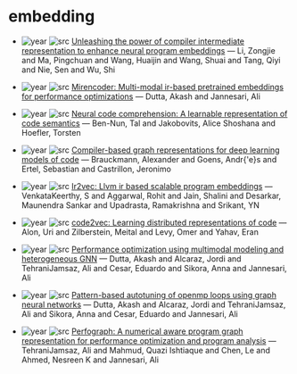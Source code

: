 # embedding

- ![year](https://img.shields.io/badge/year-2022-blue) ![src](https://img.shields.io/badge/src-PICSE-orange) [Unleashing the power of compiler intermediate representation to enhance neural program embeddings](https://dl.acm.org/doi/10.1145/3510003.3510217) — Li, Zongjie and Ma, Pingchuan and Wang, Huaijin and Wang, Shuai and Tang, Qiyi and Nie, Sen and Wu, Shi

- ![year](https://img.shields.io/badge/year-2024-blue) ![src](https://img.shields.io/badge/src-PICPACT-orange) [Mirencoder: Multi-modal ir-based pretrained embeddings for performance optimizations](https://dl.acm.org/doi/abs/10.1145/3656019.3676895) — Dutta, Akash and Jannesari, Ali

- ![year](https://img.shields.io/badge/year-2018-blue) ![src](https://img.shields.io/badge/src-A-orange) [Neural code comprehension: A learnable representation of code semantics](https://proceedings.neurips.cc/paper/2018/hash/17c3433fecc21b57000debdf7ad5c930-Abstract.html) — Ben-Nun, Tal and Jakobovits, Alice Shoshana and Hoefler, Torsten

- ![year](https://img.shields.io/badge/year-2020-blue) ![src](https://img.shields.io/badge/src-PICCC-orange) [Compiler-based graph representations for deep learning models of code](https://dl.acm.org/doi/abs/10.1145/3377555.3377894) — Brauckmann, Alexander and Goens, Andr{\'e}s and Ertel, Sebastian and Castrillon, Jeronimo

- ![year](https://img.shields.io/badge/year-2020-blue) ![src](https://img.shields.io/badge/src-TACO-orange) [Ir2vec: Llvm ir based scalable program embeddings](https://dl.acm.org/doi/abs/10.1145/3418463) — VenkataKeerthy, S and Aggarwal, Rohit and Jain, Shalini and Desarkar, Maunendra Sankar and Upadrasta, Ramakrishna and Srikant, YN

- ![year](https://img.shields.io/badge/year-2019-blue) ![src](https://img.shields.io/badge/src-PAPL-orange) [code2vec: Learning distributed representations of code](https://dl.acm.org/doi/abs/10.1145/3290353) — Alon, Uri and Zilberstein, Meital and Levy, Omer and Yahav, Eran

- ![year](https://img.shields.io/badge/year-2023-blue) ![src](https://img.shields.io/badge/src-PISHPPDC-orange) [Performance optimization using multimodal modeling and heterogeneous GNN](https://dl.acm.org/doi/abs/10.1145/3588195.3592984) — Dutta, Akash and Alcaraz, Jordi and TehraniJamsaz, Ali and Cesar, Eduardo and Sikora, Anna and Jannesari, Ali

- ![year](https://img.shields.io/badge/year-2022-blue) ![src](https://img.shields.io/badge/src-AI4S-orange) [Pattern-based autotuning of openmp loops using graph neural networks](https://ieeexplore.ieee.org/abstract/document/10027572/) — Dutta, Akash and Alcaraz, Jordi and TehraniJamsaz, Ali and Sikora, Anna and Cesar, Eduardo and Jannesari, Ali

- ![year](https://img.shields.io/badge/year-2023-blue) ![src](https://img.shields.io/badge/src-ANIPS-orange) [Perfograph: A numerical aware program graph representation for performance optimization and program analysis](https://proceedings.neurips.cc/paper_files/paper/2023/hash/b41907dd4df5c60f86216b73fe0c7465-Abstract-Conference.html) — TehraniJamsaz, Ali and Mahmud, Quazi Ishtiaque and Chen, Le and Ahmed, Nesreen K and Jannesari, Ali

